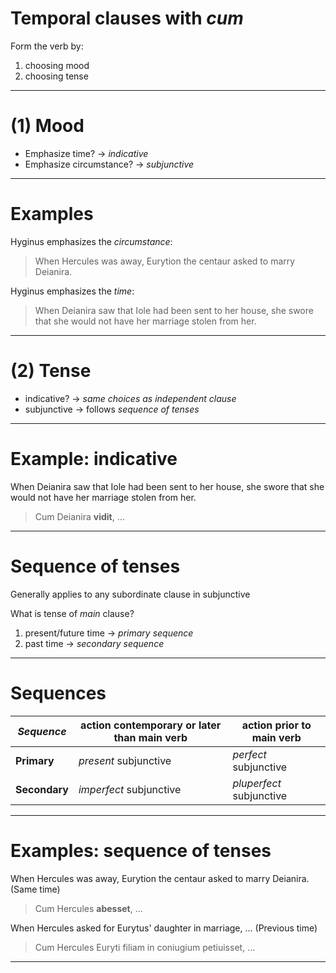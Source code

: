 # Temporal clauses with *cum*

Form the verb by:

1. choosing mood
2. choosing tense

---

# (1) Mood

- Emphasize time? -> *indicative*
- Emphasize circumstance? -> *subjunctive*

---


# Examples

Hyginus emphasizes the *circumstance*:

> When Hercules was away, Eurytion the centaur asked to marry Deianira.


Hyginus emphasizes the *time*:

> When Deianira saw that Iole had been sent to her house, she swore that she would not have her marriage stolen from her.

---

# (2) Tense

- indicative? -> *same choices as independent clause*
- subjunctive -> follows *sequence of tenses*

---

# Example: indicative

When Deianira saw that Iole had been sent to her house, she swore that she would not have her marriage stolen from her.


> Cum Deianira **vidit**, ...


---


# Sequence of tenses

Generally applies to any subordinate clause in subjunctive

What is tense of *main* clause?

1. present/future time -> *primary sequence*
2. past time -> *secondary sequence*

--- 

# Sequences


| *Sequence* | action contemporary or later than main verb  | action prior to main verb | 
| --- | --- | --- |
| **Primary** | *present* subjunctive | *perfect* subjunctive |
| **Secondary** | *imperfect* subjunctive | *pluperfect* subjunctive | 

---


# Examples: sequence of tenses


When Hercules was away, Eurytion the centaur asked to marry Deianira. (Same time)

> Cum Hercules **abesset**, ...


When Hercules asked for Eurytus' daughter in marriage, ... (Previous time)

> Cum Hercules   Euryti filiam in coniugium petiuisset, ...

---